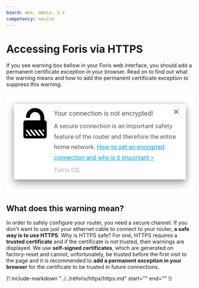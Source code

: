 ```yaml
---
board: mox, omnia, 1.x
competency: novice
---
```

# Accessing Foris via HTTPS

If you see warning box bellow in your Foris web interface, you should add a
permanent certificate exception in your browser. Read on to find out what the
warning means and how to add the permanent certificate exception to suppress
this warning.

![Warning](warning.png)

## What does this warning mean?

In order to safely configure your router, you need a secure channel. If you
don't want to use just your ethernet cable to connect to your router, **a safe
way is to use HTTPS**. Why is HTTPS safe? For one, HTTPS requires a **trusted
certificate** and if the certificate is not trusted, then warnings are
displayed. We use **self-signed certificates**, which are generated on
factory-reset and cannot, unfortunately, be trusted before the first visit to
the page and it is recommended to **add a permanent exception in your browser**
for the certificate to be trusted in future connections.

{!
  include-markdown "../../reforis/https/https.md"
  start="<!--access-https-start-->"
  end="<!--access-https-end-->"
!}
